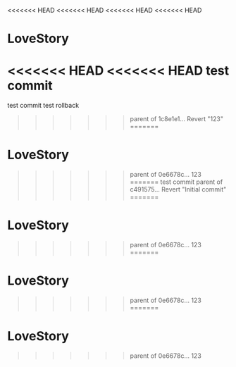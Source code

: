 <<<<<<< HEAD
<<<<<<< HEAD
<<<<<<< HEAD
<<<<<<< HEAD
# LoveStory
<<<<<<< HEAD
<<<<<<< HEAD
test commit
=======
test commit
test rollback
>>>>>>> parent of 1c8e1e1... Revert "123"
=======
# LoveStory
>>>>>>> parent of 0e6678c... 123
=======
test commit
>>>>>>> parent of c491575... Revert "Initial commit"
=======
# LoveStory
>>>>>>> parent of 0e6678c... 123
=======
# LoveStory
>>>>>>> parent of 0e6678c... 123
=======
# LoveStory
>>>>>>> parent of 0e6678c... 123
